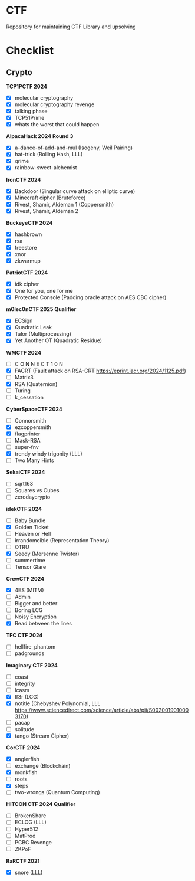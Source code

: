 # CTF

Repository for maintaining CTF Library and upsolving



# Checklist

## Crypto

**TCP1PCTF 2024**

- [x] molecular cryptography
- [x] molecular cryptography revenge
- [x] talking phase
- [x] TCP51Prime
- [x] whats the worst that could happen

**AlpacaHack 2024 Round 3**

- [x] a-dance-of-add-and-mul (Isogeny, Weil Pairing)
- [x] hat-trick (Rolling Hash, LLL)
- [x] qrime
- [x] rainbow-sweet-alchemist

**IronCTF 2024**

- [x] Backdoor (Singular curve attack on elliptic curve)
- [x] Minecraft cipher (Bruteforce)
- [x] Rivest, Shamir, Aldeman 1 (Coppersmith)
- [x] Rivest, Shamir, Aldeman 2

**BuckeyeCTF 2024**

- [x] hashbrown
- [x] rsa
- [x] treestore
- [x] xnor
- [x] zkwarmup

**PatriotCTF 2024**

- [x] idk cipher
- [x] One for you, one for me
- [x] Protected Console (Padding oracle attack on AES CBC cipher)

**m0lec0nCTF 2025 Qualifier**

- [x] ECSign
- [x] Quadratic Leak
- [x] Talor (Multiprocessing)
- [x] Yet Another OT (Quadratic Residue)

**WMCTF 2024**

- [ ] C O N N E C T 1 0 N
- [x] FACRT (Fault attack on RSA-CRT https://eprint.iacr.org/2024/1125.pdf)
- [ ] Matrix3
- [x] RSA (Quaternion)
- [ ] Turing
- [ ] k_cessation

**CyberSpaceCTF 2024**

- [ ] Connorsmith
- [x] ezcoppersmith
- [x] flagprinter
- [ ] Mask-RSA
- [ ] super-fnv
- [x] trendy windy trigonity (LLL)
- [ ] Two Many Hints

**SekaiCTF 2024**

- [ ] sqrt163
- [ ] Squares vs Cubes
- [ ] zerodaycrypto

**idekCTF 2024**

- [ ] Baby Bundle
- [x] Golden Ticket
- [ ] Heaven or Hell
- [ ] irrandomcible (Representation Theory)
- [ ] OTRU
- [x] Seedy (Mersenne Twister)
- [ ] summertime
- [ ] Tensor Glare

**CrewCTF 2024**    

- [x] 4ES (MITM)
- [ ] Admin
- [ ] Bigger and better
- [ ] Boring LCG
- [ ] Noisy Encryption
- [x] Read between the lines

 **TFC CTF 2024** 

- [ ] hellfire_phantom
- [ ] padgrounds

**Imaginary CTF 2024**

- [ ] coast
- [ ] integrity
- [ ] lcasm
- [x] lf3r (LCG)
- [x] notitle (Chebyshev Polynomial, LLL https://www.sciencedirect.com/science/article/abs/pii/S0020019010003170)
- [ ] pacap
- [ ] solitude
- [x] tango (Stream Cipher)

**CorCTF 2024**

- [x] anglerfish
- [ ] exchange (Blockchain)
- [x] monkfish
- [ ] roots
- [x] steps
- [ ] two-wrongs (Quantum Computing)

**HITCON CTF 2024 Qualifier**

- [ ] BrokenShare
- [ ] ECLOG (LLL)
- [ ] Hyper512
- [ ] MatProd
- [ ] PCBC Revenge
- [ ] ZKPoF

**RaRCTF 2021**

- [x] snore (LLL)
